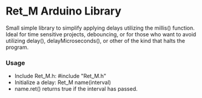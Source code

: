 Ret_M Arduino Library
===========================================
Small simple library to simplify applying delays utilizing the millis() function.
Ideal for time sensitive projects, debouncing, or for those who want to avoid utilizing delay(), delayMicroseconds(), or other of the kind that halts the program.

### Usage
- Include Ret_M.h: #include "Ret_M.h"
- Initialize a delay: Ret_M name(interval) 
- name.ret() returns true if the interval has passed.
